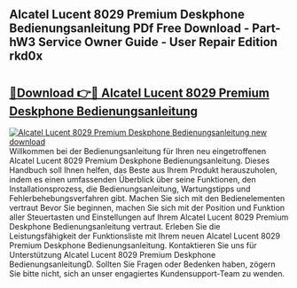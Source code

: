 ## Alcatel Lucent 8029 Premium Deskphone Bedienungsanleitung PDf Free Download - Part-hW3 Service Owner Guide - User Repair Edition rkd0x

# <h2><a href="http://df11ss.blite.top/?on=Alcatel+Lucent+8029+Premium+Deskphone+Bedienungsanleitung">🔗Download 👉🔴 Alcatel Lucent 8029 Premium Deskphone Bedienungsanleitung</a></h2>

[![Alcatel Lucent 8029 Premium Deskphone Bedienungsanleitung new download](https://i.imgur.com/lujVjoI.png)](http://df11ss.blite.top/?on=Alcatel+Lucent+8029+Premium+Deskphone+Bedienungsanleitung)
Willkommen bei der Bedienungsanleitung für Ihren neu eingetroffenen Alcatel Lucent 8029 Premium Deskphone Bedienungsanleitung. Dieses Handbuch soll Ihnen helfen, das Beste aus Ihrem Produkt herauszuholen, indem es einen umfassenden Überblick über seine Funktionen, den Installationsprozess, die Bedienungsanleitung, Wartungstipps und Fehlerbehebungsverfahren gibt. Machen Sie sich mit den Bedienelementen vertraut Bevor Sie beginnen, machen Sie sich mit der Position und Funktion aller Steuertasten und Einstellungen auf Ihrem Alcatel Lucent 8029 Premium Deskphone Bedienungsanleitung vertraut. Erleben Sie die Leistungsfähigkeit der Funktionsliste mit Ihrem neuen Alcatel Lucent 8029 Premium Deskphone Bedienungsanleitung. Kontaktieren Sie uns für Unterstützung Alcatel Lucent 8029 Premium Deskphone BedienungsanleitungD. Sollten Sie Fragen oder Bedenken haben, zögern Sie bitte nicht, sich an unser engagiertes Kundensupport-Team zu wenden.

